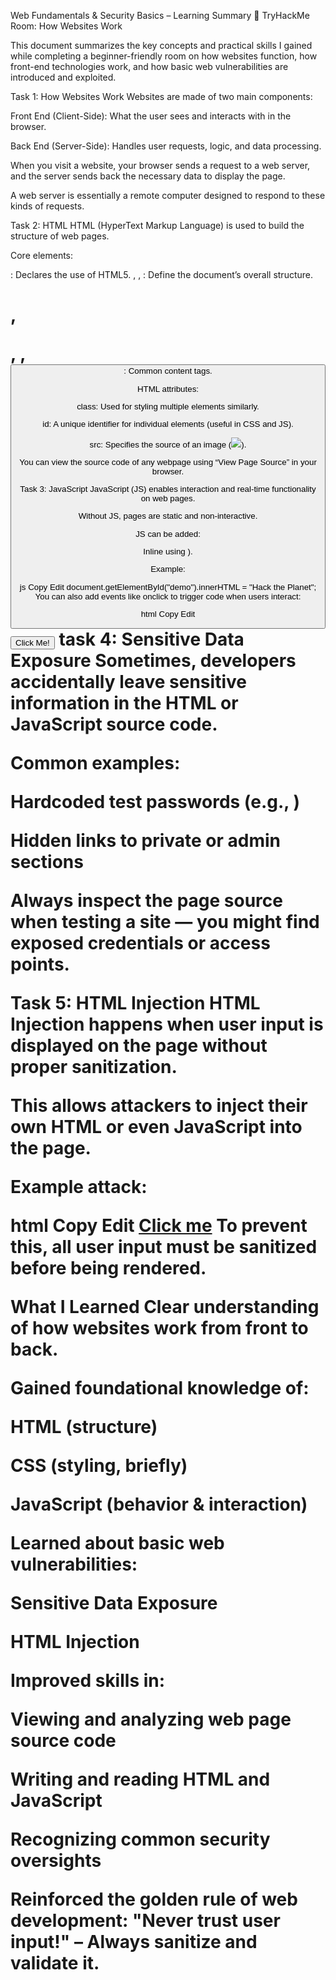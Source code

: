 Web Fundamentals & Security Basics – Learning Summary
🔗 TryHackMe Room: How Websites Work

This document summarizes the key concepts and practical skills I gained while completing a beginner-friendly room on how websites function, how front-end technologies work, and how basic web vulnerabilities are introduced and exploited.

Task 1: How Websites Work
Websites are made of two main components:

Front End (Client-Side): What the user sees and interacts with in the browser.

Back End (Server-Side): Handles user requests, logic, and data processing.

When you visit a website, your browser sends a request to a web server, and the server sends back the necessary data to display the page.

A web server is essentially a remote computer designed to respond to these kinds of requests.

Task 2: HTML
HTML (HyperText Markup Language) is used to build the structure of web pages.

Core elements:

<!DOCTYPE html>: Declares the use of HTML5.

<html>, <head>, <body>: Define the document’s overall structure.

<h1>, <p>, <img>, <button>: Common content tags.

HTML attributes:

class: Used for styling multiple elements similarly.

id: A unique identifier for individual elements (useful in CSS and JS).

src: Specifies the source of an image (<img src="...">).

You can view the source code of any webpage using “View Page Source” in your browser.

Task 3: JavaScript
JavaScript (JS) enables interaction and real-time functionality on web pages.

Without JS, pages are static and non-interactive.

JS can be added:

Inline using <script> tags.

Externally using src attributes (e.g., <script src="..."></script>).

Example:

js
Copy
Edit
document.getElementById("demo").innerHTML = "Hack the Planet";
You can also add events like onclick to trigger code when users interact:

html
Copy
Edit
<button onclick='document.getElementById("demo").innerHTML = "Button Clicked";'>Click Me!</button>
task 4: Sensitive Data Exposure
Sometimes, developers accidentally leave sensitive information in the HTML or JavaScript source code.

Common examples:

Hardcoded test passwords (e.g., <!-- password: testpasswd -->)

Hidden links to private or admin sections

Always inspect the page source when testing a site — you might find exposed credentials or access points.

Task 5: HTML Injection
HTML Injection happens when user input is displayed on the page without proper sanitization.

This allows attackers to inject their own HTML or even JavaScript into the page.

Example attack:

html
Copy
Edit
<a href="http://hacker.com">Click me</a>
To prevent this, all user input must be sanitized before being rendered.

What I Learned
Clear understanding of how websites work from front to back.

Gained foundational knowledge of:

HTML (structure)

CSS (styling, briefly)

JavaScript (behavior & interaction)

Learned about basic web vulnerabilities:

Sensitive Data Exposure

HTML Injection

Improved skills in:

Viewing and analyzing web page source code

Writing and reading HTML and JavaScript

Recognizing common security oversights

Reinforced the golden rule of web development:
"Never trust user input!" – Always sanitize and validate it.